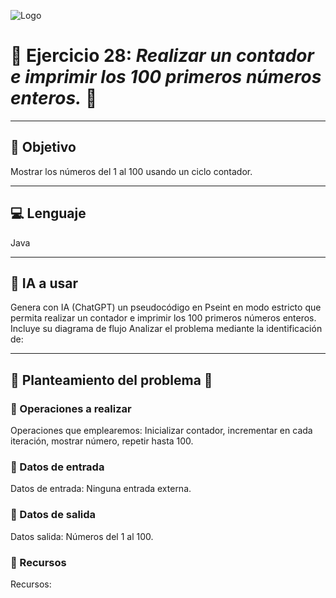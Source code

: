 ![Logo](https://msc-itorizaba.mx/wp-content/uploads/2019/09/logomsc.png)

# 🦉 Ejercicio 28: *Realizar un contador e imprimir los 100 primeros números enteros.* 🦉

---

## 🎯 Objetivo
Mostrar los números del 1 al 100 usando un ciclo contador.

---

## 💻 Lenguaje
Java

---

## 🤖 IA a usar
Genera con IA (ChatGPT) un pseudocódigo en Pseint en modo estricto que permita realizar un contador e imprimir los 100 primeros números enteros. Incluye su diagrama de flujo Analizar el problema mediante la identificación de:

---

## 📄 Planteamiento del problema 📄

### 🔹 Operaciones a realizar
Operaciones que emplearemos: Inicializar contador, incrementar en cada iteración, mostrar número, repetir hasta 100.

### 🔹 Datos de entrada
Datos de entrada: Ninguna entrada externa.

### 🔹 Datos de salida
Datos salida: Números del 1 al 100.

### 🔹 Recursos
Recursos:
